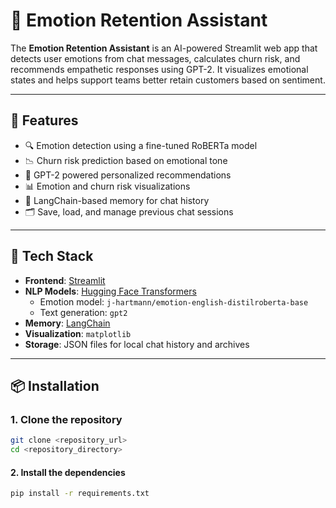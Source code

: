 # 🧠 Emotion Retention Assistant

The **Emotion Retention Assistant** is an AI-powered Streamlit web app that detects user emotions from chat messages, calculates churn risk, and recommends empathetic responses using GPT-2. It visualizes emotional states and helps support teams better retain customers based on sentiment.

---

## 🚀 Features

- 🔍 Emotion detection using a fine-tuned RoBERTa model
- 📉 Churn risk prediction based on emotional tone
- 🤖 GPT-2 powered personalized recommendations
- 📊 Emotion and churn risk visualizations
- 💬 LangChain-based memory for chat history
- 🗂️ Save, load, and manage previous chat sessions

---



## 🧰 Tech Stack

- **Frontend**: [Streamlit](https://streamlit.io/)
- **NLP Models**: [Hugging Face Transformers](https://huggingface.co/)
  - Emotion model: `j-hartmann/emotion-english-distilroberta-base`
  - Text generation: `gpt2`
- **Memory**: [LangChain](https://www.langchain.com/)
- **Visualization**: `matplotlib`
- **Storage**: JSON files for local chat history and archives

---

## 📦 Installation

### 1. Clone the repository

```bash
git clone <repository_url>
cd <repository_directory>
```

#### 2. Install the dependencies

```bash
pip install -r requirements.txt
```

